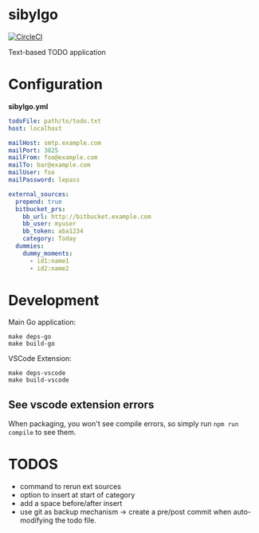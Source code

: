 # sibylgo

[![CircleCI](https://circleci.com/gh/sandro-h/sibylgo.svg?style=svg&circle-token=9e65f022c014e5685c7fbd76148892f711d58bed)](https://circleci.com/gh/sandro-h/sibylgo)

Text-based TODO application

# Configuration

**sibylgo.yml**
```yaml
todoFile: path/to/todo.txt
host: localhost

mailHost: smtp.example.com
mailPort: 3025
mailFrom: foo@example.com 
mailTo: bar@example.com
mailUser: foo
mailPassword: lepass

external_sources:
  prepend: true
  bitbucket_prs:
    bb_url: http://bitbucket.example.com
    bb_user: myuser
    bb_token: aba1234
    category: Today
  dummies:
    dummy_moments:
      - id1:name1
      - id2:name2
```

# Development

Main Go application:
```
make deps-go
make build-go
```

VSCode Extension:
```
make deps-vscode
make build-vscode
```

## See vscode extension errors

When packaging, you won't see compile errors, so simply run `npm run compile` to see them.

# TODOS

- command to rerun ext sources
- option to insert at start of category
- add a space before/after insert
- use git as backup mechanism -> create a pre/post commit when auto-modifying the todo file.
